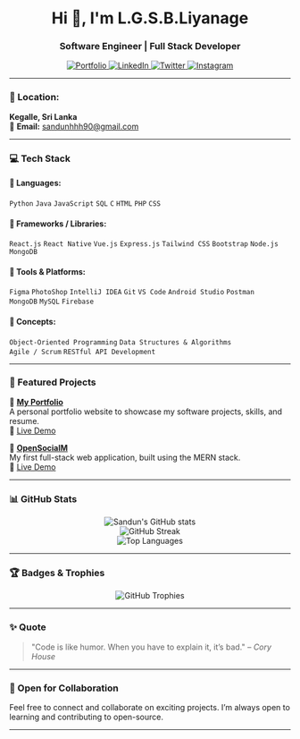 <h1 align="center">Hi 👋, I'm L.G.S.B.Liyanage</h1>
<h3 align="center">Software Engineer | Full Stack Developer</h3>

<p align="center">
  <a href="https://Sandun441.github.io/Portfolio/" target="_blank">
    <img src="https://img.shields.io/badge/Portfolio-Click_Here-green?style=for-the-badge&logo=github" alt="Portfolio" />
  </a>
  <a href="https://www.linkedin.com/in/sandun-bandara-1477212a7" target="_blank">
    <img src="https://img.shields.io/badge/LinkedIn-Connect-blue?style=for-the-badge&logo=linkedin" alt="LinkedIn" />
  </a>
  <a href="https://x.com/sandunLiyanage_?t=qlBBkXsw6rPAQKgwqgfBOw&s=08" target="_blank">
    <img src="https://img.shields.io/badge/Twitter-Follow-lightblue?style=for-the-badge&logo=twitter" alt="Twitter" />
  </a>
  <a href="https://www.instagram.com/sandun.bandara.5851?igsh=aWE5NGJtN2NmcWpj" target="_blank">
    <img src="https://img.shields.io/badge/Instagram-Follow-pink?style=for-the-badge&logo=instagram" alt="Instagram" />
  </a>
</p>

---

### 📍 Location:
**Kegalle, Sri Lanka**  
📧 **Email:** sandunhhh90@gmail.com

---

### 💻 Tech Stack

#### 🔹 Languages:
`Python` `Java` `JavaScript` `SQL` `C` `HTML` `PHP` `CSS`

#### 🔹 Frameworks / Libraries:
`React.js` `React Native` `Vue.js` `Express.js` `Tailwind CSS` `Bootstrap` `Node.js` `MongoDB`

#### 🔹 Tools & Platforms:
`Figma` `PhotoShop` `IntelliJ IDEA` `Git` `VS Code` `Android Studio` `Postman`  
`MongoDB` `MySQL` `Firebase`

#### 🔹 Concepts:
`Object-Oriented Programming` `Data Structures & Algorithms`  
`Agile / Scrum` `RESTful API Development`

---

### 🚀 Featured Projects

📌 **[My Portfolio](https://github.com/Sandun441/Portfolio)**  
A personal portfolio website to showcase my software projects, skills, and resume.  
🔗 [Live Demo](https://Sandun441.github.io/Portfolio/)

📌 **[OpenSocialM](https://github.com/Sandun441/OpenSocialM)**  
My first full-stack web application, built using the MERN stack.  
🔗 [Live Demo](https://open-social-m.vercel.app/)

---

### 📊 GitHub Stats

<p align="center">
  <img src="https://github-readme-stats.vercel.app/api?username=Sandun441&show_icons=true&theme=radical" alt="Sandun's GitHub stats" />
  <br/>
  <img src="https://github-readme-streak-stats.herokuapp.com/?user=Sandun441&theme=radical" alt="GitHub Streak" />
  <br/>
  <img src="https://github-readme-stats.vercel.app/api/top-langs/?username=Sandun441&layout=compact&theme=radical" alt="Top Languages" />
</p>

---

### 🏆 Badges & Trophies

<p align="center">
  <img src="https://github-profile-trophy.vercel.app/?username=Sandun441&theme=radical&no-frame=true&row=1&column=7" alt="GitHub Trophies" />
</p>

---

### ✨ Quote

> "Code is like humor. When you have to explain it, it’s bad." – *Cory House*

---

### 🤝 Open for Collaboration

Feel free to connect and collaborate on exciting projects. I’m always open to learning and contributing to open-source.

---


